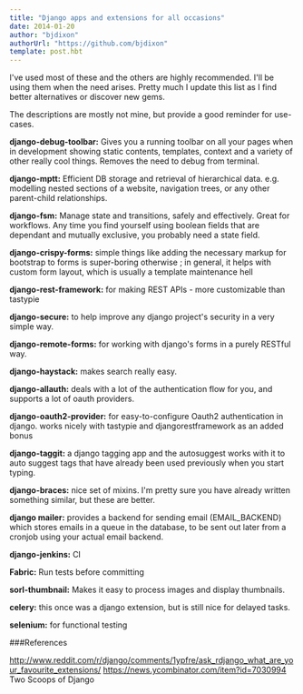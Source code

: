 ```yaml
---
title: "Django apps and extensions for all occasions"
date: 2014-01-20
author: "bjdixon"
authorUrl: "https://github.com/bjdixon"
template: post.hbt
---
```


I've used most of these and the others are highly recommended. I'll be using them when the need arises. Pretty much I update this list as I find better alternatives or discover new gems. 

The descriptions are mostly not mine, but provide a good reminder for use-cases.

**django-debug-toolbar:** Gives you a running toolbar on all your pages when in development showing static contents, templates, context and a variety of other really cool things. Removes the need to debug from terminal.

**django-mptt:** Efficient DB storage and retrieval of hierarchical data. e.g. modelling nested sections of a website, navigation trees, or any other parent-child relationships.

**django-fsm:** Manage state and transitions, safely and effectively. Great for workflows. Any time you find yourself using boolean fields that are dependant and mutually exclusive, you probably need a state field.

**django-crispy-forms:** simple things like adding the necessary markup for bootstrap to forms is super-boring otherwise ; in general, it helps with custom form layout, which is usually a template maintenance hell

**django-rest-framework:** for making REST APIs - more customizable than tastypie

**django-secure:** to help improve any django project's security in a very simple way.

**django-remote-forms:** for working with django's forms in a purely RESTful way.

**django-haystack:** makes search really easy.

**django-allauth:** deals with a lot of the authentication flow for you, and supports a lot of oauth providers.

**django-oauth2-provider:** for easy-to-configure Oauth2 authentication in django. works nicely with tastypie and djangorestframework as an added bonus

**django-taggit:** a django tagging app and the autosuggest works with it to auto suggest tags that have already been used previously when you start typing.

**django-braces:** nice set of mixins. I'm pretty sure you have already written something similar, but these are better. 

**django mailer:** provides a backend for sending email (EMAIL_BACKEND) which stores emails in a queue in the database, to be sent out later from a cronjob using your actual email backend.

**django-jenkins:** CI

**Fabric:** Run tests before committing

**sorl-thumbnail:** Makes it easy to process images and display thumbnails.

**celery:** this once was a django extension, but is still nice for delayed tasks.

**selenium:** for functional testing

###References

http://www.reddit.com/r/django/comments/1ypfre/ask_rdjango_what_are_your_favourite_extensions/
https://news.ycombinator.com/item?id=7030994
Two Scoops of Django
